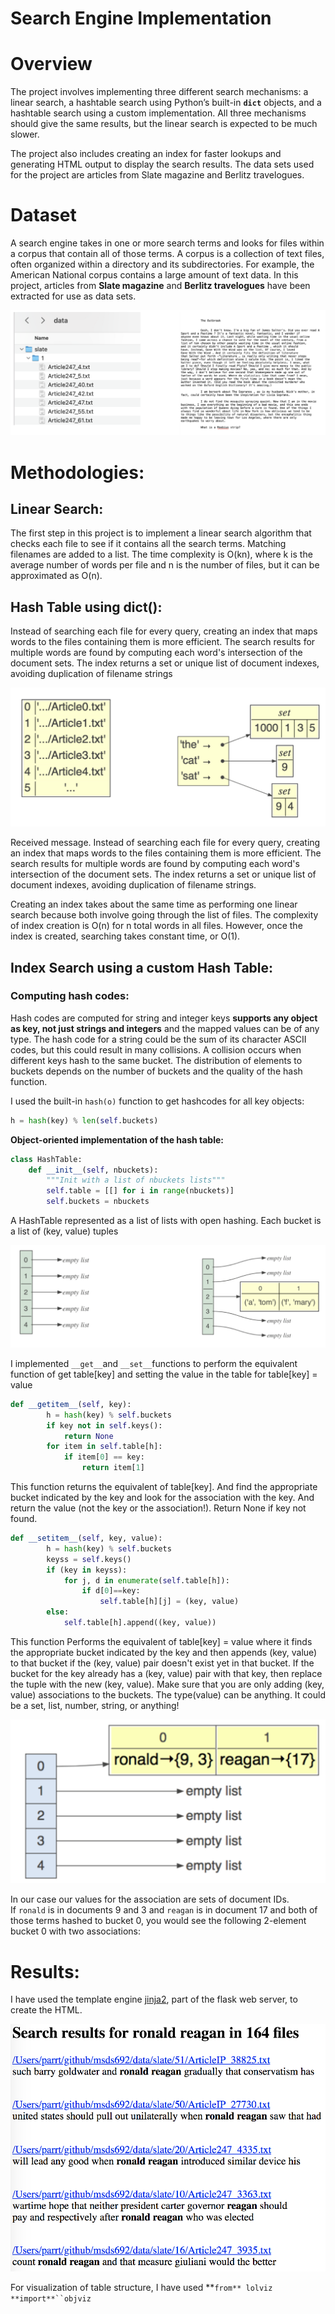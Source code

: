 # Search Engine Implementation


# Overview

The project involves implementing three different search mechanisms: a linear search, a hashtable search using Python’s built-in **`dict`** objects, and a hashtable search using a custom implementation. All three mechanisms should give the same results, but the linear search is expected to be much slower.

The project also includes creating an index for faster lookups and generating HTML output to display the search results. The data sets used for the project are articles from Slate magazine and Berlitz travelogues.

# Dataset

A search engine takes in one or more search terms and looks for files within a corpus that contain all of those terms. A corpus is a collection of text files, often organized within a directory and its subdirectories. For example, the American National corpus contains a large amount of text data. In this project, articles from **Slate magazine** and **Berlitz travelogues** have been extracted for use as data sets. 

![Screen Shot 2023-04-01 at 4.52.31 PM.png](Search%20Engine%20Implementation%206e9e9f0f7f564199b65b1e2c27a0d410/Screen_Shot_2023-04-01_at_4.52.31_PM.png)

# Methodologies:

## Linear Search:

The first step in this project is to implement a linear search algorithm that checks each file to see if it contains all the search terms. Matching filenames are added to a list. The time complexity is O(kn), where k is the average number of words per file and n is the number of files, but it can be approximated as O(n).

## Hash Table using dict():

Instead of searching each file for every query, creating an index that maps words to the files containing them is more efficient. The search results for multiple words are found by computing each word's intersection of the document sets. The index returns a set or unique list of document indexes, avoiding duplication of filename strings

![Screen Shot 2023-04-01 at 4.53.22 PM.png](Search%20Engine%20Implementation%206e9e9f0f7f564199b65b1e2c27a0d410/Screen_Shot_2023-04-01_at_4.53.22_PM.png)

Received message. Instead of searching each file for every query, creating an index that maps words to the files containing them is more efficient. The search results for multiple words are found by computing each word's intersection of the document sets. The index returns a set or unique list of document indexes, avoiding duplication of filename strings.

Creating an index takes about the same time as performing one linear search because both involve going through the list of files. The complexity of index creation is O(n) for n total words in all files. However, once the index is created, searching takes constant time, or O(1).

## Index Search using a custom Hash Table:

### Computing hash codes:

Hash codes are computed for string and integer keys **supports any object as key, not just strings and integers** and the mapped values can be of any type. The hash code for a string could be the sum of its character ASCII codes, but this could result in many collisions. A collision occurs when different keys hash to the same bucket. The distribution of elements to buckets depends on the number of buckets and the quality of the hash function. 

I used the built-in `hash(o)` function to get hashcodes for all key objects:

```python
h = hash(key) % len(self.buckets)
```

**Object-oriented implementation of the hash table:**

```python
class HashTable:
    def __init__(self, nbuckets):
        """Init with a list of nbuckets lists"""
        self.table = [[] for i in range(nbuckets)]
        self.buckets = nbuckets
```

A HashTable represented as a list of lists with open hashing.
Each bucket is a list of (key, value) tuples

![Screen Shot 2023-04-01 at 4.58.04 PM.png](Search%20Engine%20Implementation%206e9e9f0f7f564199b65b1e2c27a0d410/Screen_Shot_2023-04-01_at_4.58.04_PM.png)

I implemented `__get__`and `__set__`functions to perform the equivalent function of get table[key] and setting the value in the table for table[key] = value

```python
def __getitem__(self, key):
        h = hash(key) % self.buckets
        if key not in self.keys():
            return None
        for item in self.table[h]:
            if item[0] == key:
                return item[1]
```

This function returns the equivalent of table[key]. And find the appropriate bucket indicated by the key and look for the association with the key. And return the value (not the key or
the association!). Return None if key not found.

```python
def __setitem__(self, key, value):
        h = hash(key) % self.buckets
        keyss = self.keys()
        if (key in keyss):
            for j, d in enumerate(self.table[h]):
                if d[0]==key:
                    self.table[h][j] = (key, value)
        else:
            self.table[h].append((key, value))
```

 This function Performs the equivalent of table[key] = value where it finds the appropriate bucket indicated by the key and then appends (key, value) to that bucket if the (key, value) pair doesn't exist yet in that bucket. If the bucket for the key already has a (key, value) pair with that key, then replace the tuple with the new (key, value). Make sure that you are only adding (key, value) associations to the buckets. The type(value) can be anything. It could be a set, list, number, string, or anything!

![Screen Shot 2023-04-01 at 2.35.55 PM.png](Search%20Engine%20Implementation%206e9e9f0f7f564199b65b1e2c27a0d410/Screen_Shot_2023-04-01_at_2.35.55_PM.png)

In our case our values for the association are sets of document IDs. If `ronald` is in documents 9 and 3 and `reagan` is in document 17 and both of those terms hashed to bucket 0, you would see the following 2-element bucket 0 with two associations:

# Results:

I have used the template engine [jinja2](http://jinja.pocoo.org/docs/2.9/), part of the flask web server, to create the HTML.

![Untitled](Search%20Engine%20Implementation%206e9e9f0f7f564199b65b1e2c27a0d410/Untitled.png)

For visualization of table structure, I have used **`from** lolviz **import**``objviz`
